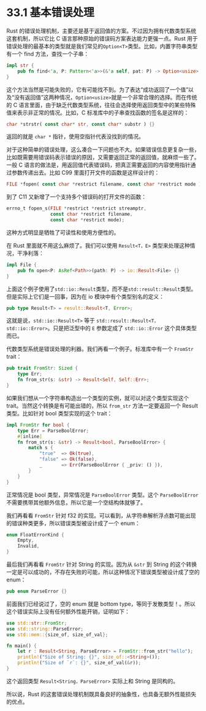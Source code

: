 # 33.1 基本错误处理

Rust 的错误处理机制，主要还是基于返回值的方案。不过因为拥有代数类型系统这套机制，所以它比 C 语言那种原始的错误码方案表达能力更强一点。Rust 用于错误处理的最基本的类型就是我们常见的`Option<T>`类型。比如，内置字符串类型有一个 find 方法，查找一个子串：

```rust
impl str {
    pub fn find<'a, P: Pattern<'a>>(&'a self, pat: P) -> Option<usize> {}
}
```

这个方法当然是可能失败的，它有可能找不到。为了表达“成功返回了一个值”以及“没有返回值”这两种情况，`Option<usize>`就是一个非常合理的选择。而在传统的 C 语言里面，由于缺乏代数类型系统，往往会选择使用返回类型中的某些特殊值来表示非正常的情况。比如，C 标准库中的子串查找函数的签名是这样的：

```rust
char *strstr( const char* str, const char* substr ) {}
```

返回的就是 `char *` 指针，使用空指针代表没找到的情况。

对于这种简单的错误处理，这么凑合一下问题也不大。如果错误信息更复杂一些，比如既需要用错误码表示错误的原因，又需要返回正常的返回值，就麻烦一些了。一般 C 语言的做法是，用返回值代表错误码，把真正需要返回的内容使用指针通过参数传递出去。比如 C99 里面打开文件的函数是这样设计的：

```rust
FILE *fopen( const char *restrict filename, const char *restrict mode );
```

到了 C11 又新增了一个支持多个错误码的打开文件的函数：

```rust
errno_t fopen_s(FILE *restrict *restrict streamptr,
                const char *restrict filename,
                const char *restrict mode);
```

这种方式明显是牺牲了可读性和使用方便性的。

在 Rust 里面就不用这么麻烦了。我们可以使用 `Result<T，E>` 类型来处理这种情况，干净利落：

```rust
impl File {
    pub fn open<P: AsRef<Path>>(path: P) -> io::Result<File> {}
}
```

上面这个例子使用了`std::io::Result`类型，而不是`std::result::Result`类型。但是实际上它们是一回事，因为在 io 模块中有个类型别名的定义：

```rust
pub type Result<T> = result::Result<T, Error>;
```

这就是说，`std::io::Result<T>` 等于 `std::result::Result<T，std::io::Error>`。只是把泛型中的 `E` 参数定成了 `std::io::Error` 这个具体类型而已。

代数类型系统是错误处理的利器。我们再看一个例子。标准库中有一个 `FromStr` trait：

```rust
pub trait FromStr: Sized {
    type Err;
    fn from_str(s: &str) -> Result<Self, Self::Err>;
}
```

如果我们想从一个字符串构造出一个类型的实例，就可以对这个类型实现这个 trait。当然这个转换是有可能出错的，所以 `from_str` 方法一定要返回一个 Result 类型。比如针对 bool 类型实现的这个 trait：

```rust
impl FromStr for bool {
    type Err = ParseBoolError;
    #[inline]
    fn from_str(s: &str) -> Result<bool, ParseBoolError> {
        match s {
            "true"  => Ok(true),
            "false" => Ok(false),
            _       => Err(ParseBoolError { _priv: () }),
        }
    }
}
```

正常情况是 bool 类型，异常情况是 `ParseBoolError` 类型。这个 `ParseBoolError` 不需要携带其他额外信息，所以它是一个空结构体就够了。

我们再看看 `FromStr` 针对 f32 的实现。可以看到，从字符串解析浮点数可能出现的错误种类更多，所以错误类型被设计成了一个 enum：

```rust
enum FloatErrorKind {
    Empty,
    Invalid,
}
```

最后我们再看看 `FromStr` 针对 String 的实现。因为从 `&str` 到 String 的这个转换一定是可以成功的，不存在失败的可能，所以这种情况下错误类型被设计成了空的 enum：

```rust
pub enum ParseError {}
```

前面我们已经说过了，空的 enum 就是 bottom type，等同于发散类型！。所以这个错误实际上没有任何额外性能开销，证明如下：

```rust
use std::str::FromStr;
use std::string::ParseError;
use std::mem::{size_of, size_of_val};

fn main() {
    let r : Result<String, ParseError> = FromStr::from_str("hello");
    println!("Size of String: {}", size_of::<String>());
    println!("Size of `r`: {}", size_of_val(&r));
}
```

这个返回类型 `Result<String，ParseError>` 实际上和 String 是同构的。

所以说，Rust 的这套错误处理机制既具备良好的抽象性，也具备无额外性能损失的优点。
